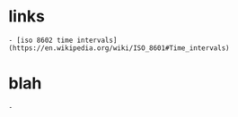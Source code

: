 # links 
    - [iso 8602 time intervals](https://en.wikipedia.org/wiki/ISO_8601#Time_intervals)

#  blah 
    -
